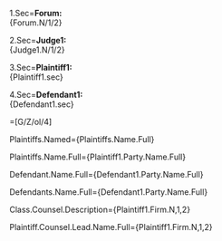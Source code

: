 1.Sec=<b>Forum:</b><br>{Forum.N/1/2}

2.Sec=<b>Judge1:</b><br>{Judge1.N/1/2}

3.Sec=<b>Plaintiff1:</b><br>{Plaintiff1.sec}

4.Sec=<b>Defendant1:</b><br>{Defendant1.sec}


=[G/Z/ol/4]


Plaintiffs.Named={Plaintiffs.Name.Full}

Plaintiffs.Name.Full={Plaintiff1.Party.Name.Full}

Defendant.Name.Full={Defendant1.Party.Name.Full}

Defendants.Name.Full={Defendant1.Party.Name.Full}

Class.Counsel.Description={Plaintiff1.Firm.N,1,2}

Plaintiff.Counsel.Lead.Name.Full={Plaintiff1.Firm.N,1,2}  
